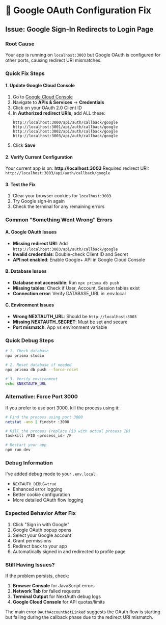 # 🔧 Google OAuth Configuration Fix

## Issue: Google Sign-In Redirects to Login Page

### Root Cause
Your app is running on `localhost:3003` but Google OAuth is configured for other ports, causing redirect URI mismatches.

### Quick Fix Steps

#### 1. Update Google Cloud Console
1. Go to [Google Cloud Console](https://console.cloud.google.com/)
2. Navigate to **APIs & Services** → **Credentials**
3. Click on your OAuth 2.0 Client ID
4. In **Authorized redirect URIs**, add ALL these:
   ```
   http://localhost:3000/api/auth/callback/google
   http://localhost:3001/api/auth/callback/google
   http://localhost:3002/api/auth/callback/google
   http://localhost:3003/api/auth/callback/google
   ```
5. Click **Save**

#### 2. Verify Current Configuration
Your current app is on: **http://localhost:3003**
Required redirect URI: `http://localhost:3003/api/auth/callback/google`

#### 3. Test the Fix
1. Clear your browser cookies for `localhost:3003`
2. Try Google sign-in again
3. Check the terminal for any remaining errors

### Common "Something Went Wrong" Errors

#### A. Google OAuth Issues
- **Missing redirect URI**: Add `http://localhost:3003/api/auth/callback/google`
- **Invalid credentials**: Double-check Client ID and Secret
- **API not enabled**: Enable Google+ API in Google Cloud Console

#### B. Database Issues
- **Database not accessible**: Run `npx prisma db push`
- **Missing tables**: Check if User, Account, Session tables exist
- **Connection error**: Verify DATABASE_URL in .env.local

#### C. Environment Issues
- **Wrong NEXTAUTH_URL**: Should be `http://localhost:3003`
- **Missing NEXTAUTH_SECRET**: Must be set and secure
- **Port mismatch**: App vs environment variable

### Quick Debug Steps
```bash
# 1. Check database
npx prisma studio

# 2. Reset database if needed
npx prisma db push --force-reset

# 3. Verify environment
echo $NEXTAUTH_URL
```

### Alternative: Force Port 3000
If you prefer to use port 3000, kill the process using it:

```bash
# Find the process using port 3000
netstat -ano | findstr :3000

# Kill the process (replace PID with actual process ID)
taskkill /PID <process_id> /F

# Restart your app
npm run dev
```

### Debug Information
I've added debug mode to your `.env.local`:
- `NEXTAUTH_DEBUG=true`
- Enhanced error logging
- Better cookie configuration
- More detailed OAuth flow logging

### Expected Behavior After Fix
1. Click "Sign in with Google"
2. Google OAuth popup opens
3. Select your Google account
4. Grant permissions
5. Redirect back to your app
6. Automatically signed in and redirected to profile page

### Still Having Issues?
If the problem persists, check:
1. **Browser Console** for JavaScript errors
2. **Network Tab** for failed requests
3. **Terminal Output** for NextAuth debug logs
4. **Google Cloud Console** for API quotas/limits

The main error `OAuthAccountNotLinked` suggests the OAuth flow is starting but failing during the callback phase due to the redirect URI mismatch.
